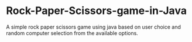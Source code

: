 # Rock-Paper-Scissors-game-in-Java
A simple rock paper scissors game using java based on user choice and random computer selection from the available options.
